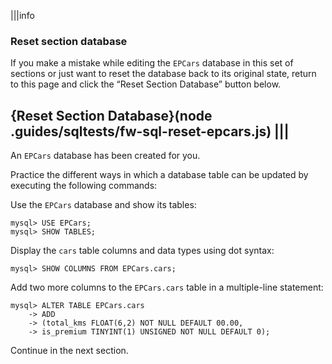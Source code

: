 |||info
### Reset section database
If you make a mistake while editing the `EPCars` database in this set of sections or just want to reset the database back to its original state, return to this page and click the “Reset Section Database” button below.

{Reset Section Database}(node .guides/sqltests/fw-sql-reset-epcars.js)
|||
---

An `EPCars` database has been created for you.

Practice the different ways in which a database table can be updated by executing the following commands: 

Use the `EPCars` database and show its tables: 

```
mysql> USE EPCars;
mysql> SHOW TABLES;
```

Display the `cars` table columns and data types using dot syntax:

```
mysql> SHOW COLUMNS FROM EPCars.cars;
```

Add two more columns to the `EPCars.cars` table in a multiple-line statement:

```
mysql> ALTER TABLE EPCars.cars
    -> ADD 
    -> (total_kms FLOAT(6,2) NOT NULL DEFAULT 00.00, 
    -> is_premium TINYINT(1) UNSIGNED NOT NULL DEFAULT 0);
```

Continue in the next section.